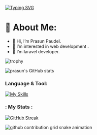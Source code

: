 [![Typing SVG](https://readme-typing-svg.demolab.com?font=Fira+Code&pause=1000&width=435&lines=Welcome+to+prasun's+Profile)](https://git.io/typing-svg)
# 💫 About Me:
- 👋 Hi, I’m Prasun Paudel.
- 👀 I’m interested in web development .
- 🌱 I’m laravel developer.

![trophy](https://github-profile-trophy.vercel.app/?username=prasunpaudel&theme=onedark)

![prasun's GitHub stats](https://github-readme-stats.vercel.app/api?username=prasunpaudel&theme=merko&show_icons=true)

### Language & Tool:  

[![My Skills](https://skillicons.dev/icons?i=laravel,html,css,bootstrap,js,jquery,c,php,git,github,mysql,vscode)]()

### : My Stats :
[![GitHub Streak](https://streak-stats.demolab.com/?user=prasunpaudel&theme=dark)](https://git.io/streak-stats)

<picture>
  <source
    media="(prefers-color-scheme: dark)"
    srcset="https://raw.githubusercontent.com/prasunpaudel/snk/output/github-contribution-grid-snake-dark.svg"
  />
  <source
    media="(prefers-color-scheme: light)"
    srcset="https://raw.githubusercontent.com/prasunpaudel/snk/output/github-contribution-grid-snake.svg"
  />
  <img
    alt="github contribution grid snake animation"
    src="https://raw.githubusercontent.com/prasunpaudel/snk/output/github-contribution-grid-snake.svg"
  />
</picture>

